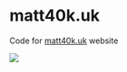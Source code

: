# matt40k.uk
Code for [matt40k.uk](https://matt40k.uk) website

<a href="https://www.netlify.com">
  <img src="https://www.netlify.com/img/global/badges/netlify-color-bg.svg?sanitize=true"/>
</a>
